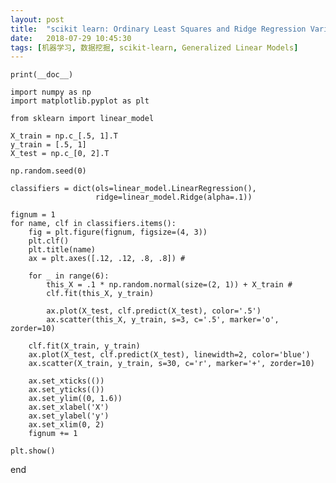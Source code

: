 ```yaml
---
layout: post
title:  "scikit learn: Ordinary Least Squares and Ridge Regression Variance"
date:   2018-07-29 10:45:30
tags: [机器学习, 数据挖掘, scikit-learn, Generalized Linear Models]
---
```


    print(__doc__)

    import numpy as np
    import matplotlib.pyplot as plt

    from sklearn import linear_model

    X_train = np.c_[.5, 1].T
    y_train = [.5, 1]
    X_test = np.c_[0, 2].T

    np.random.seed(0)

    classifiers = dict(ols=linear_model.LinearRegression(),
                       ridge=linear_model.Ridge(alpha=.1))

    fignum = 1
    for name, clf in classifiers.items():
        fig = plt.figure(fignum, figsize=(4, 3))
        plt.clf()
        plt.title(name)
        ax = plt.axes([.12, .12, .8, .8]) #

        for _ in range(6):
            this_X = .1 * np.random.normal(size=(2, 1)) + X_train #
            clf.fit(this_X, y_train)

            ax.plot(X_test, clf.predict(X_test), color='.5')
            ax.scatter(this_X, y_train, s=3, c='.5', marker='o', zorder=10)

        clf.fit(X_train, y_train)
        ax.plot(X_test, clf.predict(X_test), linewidth=2, color='blue')
        ax.scatter(X_train, y_train, s=30, c='r', marker='+', zorder=10)

        ax.set_xticks(())
        ax.set_yticks(())
        ax.set_ylim((0, 1.6))
        ax.set_xlabel('X')
        ax.set_ylabel('y')
        ax.set_xlim(0, 2)
        fignum += 1

    plt.show()

end
